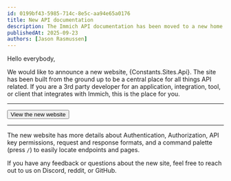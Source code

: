 ```yaml
---
id: 0199bf43-5985-714c-8e5c-aa94e65a0176
title: New API documentation
description: The Immich API documentation has been moved to a new home.
publishedAt: 2025-09-23
authors: [Jason Rasmussen]
---
```


<script lang="ts">
  import { Button, Constants, Link } from '@immich/ui';
  import { mdiOpenInNew } from '@mdi/js';
</script>

Hello everybody,

We would like to announce a new website, <Link href={Constants.Sites.Api}>{Constants.Sites.Api}</Link>. The site
has been built from the ground up to be a central place for all things API related. If you are a 3rd party developer
for an application, integration, tool, or client that integrates with Immich, this is the place for you.

---

<Button href={Constants.Sites.Api} color="secondary" trailingIcon={mdiOpenInNew}>View the new website</Button>

---

The new website has more details about Authentication, Authorization, API key permissions, request and response formats, and a command palette (press `/`) to easily locate endpoints and pages.

If you have any feedback or questions about the new site, feel free to reach out to us on <Link href={Constants.Socials.Discord}>Discord</Link>, <Link href={Constants.Socials.Reddit}>reddit</Link>, or <Link href={Constants.Socials.Github}>GitHub</Link>.
